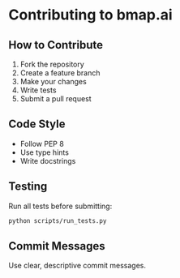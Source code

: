 # Contributing to bmap.ai

## How to Contribute

1. Fork the repository
2. Create a feature branch
3. Make your changes
4. Write tests
5. Submit a pull request

## Code Style
- Follow PEP 8
- Use type hints
- Write docstrings

## Testing
Run all tests before submitting:
```bash
python scripts/run_tests.py
```

## Commit Messages
Use clear, descriptive commit messages.